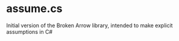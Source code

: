 # assume.cs
Initial version of the Broken Arrow library, intended to make explicit assumptions in C#